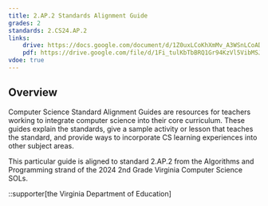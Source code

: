 ```yaml
---
title: 2.AP.2 Standards Alignment Guide
grades: 2
standards: 2.CS24.AP.2
links:
    drive: https://docs.google.com/document/d/1Z0uxLCoKhXmMv_A3WSnLCoAD2-JcVynuuieWQFi2ZWc/edit?usp=drive_link
    pdf: https://drive.google.com/file/d/1Fi_tulKbTbBRQ1Gr94KzVl5VibMSJRiP/view?usp=drive_link
vdoe: true
---
```


## Overview

Computer Science Standard Alignment Guides are resources for teachers working to integrate computer science into their core curriculum. These guides explain the standards, give a sample activity or lesson that teaches the standard, and provide ways to incorporate CS learning experiences into other subject areas. 

This particular guide is aligned to standard 2.AP.2 from the Algorithms and Programming strand of the 2024 2nd Grade Virginia Computer Science SOLs.

::supporter[the Virginia Department of Education]